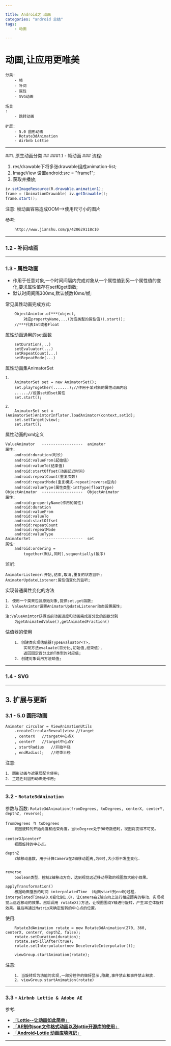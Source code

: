 ```yaml
---

title: Android之 动画
categories: "android 总结"
tags: 
	- 动画

---
```

# 动画,让应用更唯美

	分类:
		- 帧			
		- 补间		
		- 属性		
		- SVG动画

	场景
	:
		- 跳转动画

	扩展:
		- 5.0 圆形动画
		- Rotate3dAnimation
		- Airbnb Lottie
---

##1.  原生动画分类 ##
###1.1 - 帧动画 ###
流程:

1. res/drawable下将多张drawable组成animation-list;
2. ImageView 设置android:src = "frame1";
3. 获取并播放;

```java
iv.setImageResource(R.drawable.animation1);  
frame = (AnimationDrawable) iv.getDrawable();  
frame.start(); 
```

注意: 帧动画容易造成OOM-->使用尺寸小的图片

参考:

		http://www.jianshu.com/p/420629118c10

---


### 1.2 - 补间动画 ###


---

### 1.3 - 属性动画 ###
* 作用于任意对象,一个时间间隔内完成对象从一个属性值到另一个属性值的变化,要求属性值存在set和get函数;
* 默认时间间隔300ms,默认帧数10ms/帧;

常见属性动画完成方式:
	
		ObjectAnimtor.of***(object,
			对应propertyName,...(对应类型的属性值)).start();
		//***代表Int或者Float
属性动画通用的set函数
		
		setDuration(,..)
		setEvaluator(...)
		setRepeatCount(...)
		setRepeatMode(...)

属性动画集AnimatorSet
	
	1. 
		AnimatorSet set = new AnimatorSet();
		set.playTogether(.......);//作用于某对象的属性动画内容
		......//设置set的set属性
		set.start();

	2. 
		AnimatorSet set = (AnimatorSet)AnimtorInflater.loadAnimator(context,setId);
		set.setTarget(view);
		set.start();

属性动画的xml定义


	ValueAnimator	------------------	animator
	属性:
		android:duration(时长)
		android:valueFrom(起始值)
		android:valueTo(结束值)
		android:startOffset(动画延迟时间)
		android:repeatCount(重复次数)
		android:repeatMode(重复模式-repeat|reverse逆向)
		android:valueType(属性类型-intType|floatType)
	ObjectAnimator	------------------	ObjectAnimator
	属性:
		android:propertyName(作用的属性)
		android:duration
		android:valueFrom
		android:valueTo
		android:startOffset
		android:repeatCount
		android:repeatMode
		android:valueType
	AnimatorSet		------------------	set
	属性:
		android:ordering =
			together(默认,同时),sequentially(按序)
	
	

监听:

	AnimatorListener:开始,结束,取消,重复的状态监听;
	AnimatorUpdateListener:属性值变化的监听;
	
	
	
实现普通属性变化的方法

	1. 使用一个类来包装原始对象,提供set,get函数;
	2. ValueAnimtor设置AnimatorUpdateListener动态设置属性;

	注:ValueAnimtor获得当前动画进度和动画完成百分比的函数分别
		为getAnimatedValue(),getAnimatedFraction()

估值器的使用

		1. 创建类实现估值器TypeEvaluator<T>,
			实现方法evaluate(百分比,初始值,结束值),
			返回固定百分比的T类型的对应值;
		2. 创建对象调用方法赋值;
---

### 1.4 - SVG ###


---
## 3. 扩展与更新 ##

### 3.1 - 5.0 圆形动画 ###

	Animator circular = ViewAnimationUtils
		.createCircularReveal(view //target
        , centerX	//target中心点X
        , centerY	//target中心点Y
		, startRadius	//开始半径
        , endRadius);	//结束半径

注意:
	
	1. 圆形动画与遮罩层配合使用;
	2. 主题色对圆形动画无作用;

---

### 3.2 - `Rotate3dAnimation` ###

参数与函数:
	`Rotate3dAnimation(fromDegrees, toDegrees, centerX, centerY, depthZ, reverse);`
		
	fromDegrees 与 toDegrees 
		视图旋转的开始角度和结束角度，当toDegree处于90奇数倍时，视图将变得不可见。
	
	centerX与centerY 
		视图旋转的中心点。
		
	depthZ 
		Z轴移动基数，用于计算Camera在Z轴移动距离,为0时,大小将不发生变化.
	
		
	reverse 
		boolean类型，控制Z轴移动方向，达到视觉远近移动导致的视图放大缩小效果。
		
	applyTransformation() 
		根据动画播放的时间 interpolatedTime （动画start到end的过程，interpolatedTime从0.0变化到1.0），让Camera在Z轴方向上进行相应距离的移动，实现视觉上远近移动的效果。然后调用 rotateX()方法，让视图围绕Y轴进行旋转，产生3D立体旋转效果。最后再通过Matrix来确定旋转的中心点的位置。

使用:

		Rotate3dAnimation rotate = new Rotate3dAnimation(270, 360, centerX, centerY, depthZ, false);
        rotate.setDuration(duration);
        rotate.setFillAfter(true);
        rotate.setInterpolator(new DecelerateInterpolator());

        viewGroup.startAnimation(rotate);

注意:

		1. 当旋转后为功能的实现,一部分控件的做好显示,隐藏,事件禁止和事件禁止释放.
		2. viewGroup.startAnimation(rotate)

---
### 3.3 - `Airbnb Lottie & Adobe AE`

参考:
- [ 「**Lottie--让动画如此简单**」 ](http://mp.weixin.qq.com/s/LrkZtDZY3SE8IUQ-x1hsmQ)
- [ 「**AE制作json文件格式动画以及lottie开源库的使用**」 ](http://blog.csdn.net/jhl122/article/details/56665374)
- [ 「**Android•Lottie 动画库填坑记**」 ](https://mp.weixin.qq.com/s/ipu32zPjaHeqICgOGqct9g)
---